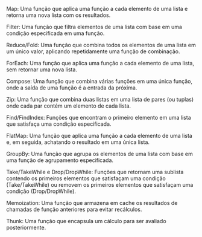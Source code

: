 Map: Uma função que aplica uma função a cada elemento de uma lista e retorna uma nova lista com os resultados.

Filter: Uma função que filtra elementos de uma lista com base em uma condição especificada em uma função.

Reduce/Fold: Uma função que combina todos os elementos de uma lista em um único valor, aplicando repetidamente uma função de combinação.

ForEach: Uma função que aplica uma função a cada elemento de uma lista, sem retornar uma nova lista.

Compose: Uma função que combina várias funções em uma única função, onde a saída de uma função é a entrada da próxima.

Zip: Uma função que combina duas listas em uma lista de pares (ou tuplas) onde cada par contém um elemento de cada lista.

Find/FindIndex: Funções que encontram o primeiro elemento em uma lista que satisfaça uma condição especificada.

FlatMap: Uma função que aplica uma função a cada elemento de uma lista e, em seguida, achatando o resultado em uma única lista.

GroupBy: Uma função que agrupa os elementos de uma lista com base em uma função de agrupamento especificada.

Take/TakeWhile e Drop/DropWhile: Funções que retornam uma sublista contendo os primeiros elementos que satisfaçam uma condição (Take/TakeWhile) ou removem os primeiros elementos que satisfaçam uma condição (Drop/DropWhile).

Memoization: Uma função que armazena em cache os resultados de chamadas de função anteriores para evitar recálculos.

Thunk: Uma função que encapsula um cálculo para ser avaliado posteriormente.